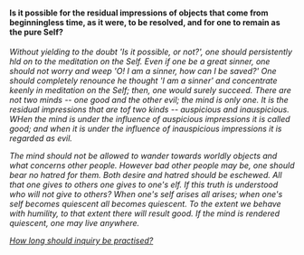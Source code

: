 #### Is it possible for the residual impressions of objects that come from beginningless time, as it were, to be resolved, and for one to remain as the pure Self?

_Without yielding to the doubt 'Is it possible, or not?', one should persistently hld on to the meditation on the Self. Even if one be a great sinner, one should not worry and weep 'O! I am a sinner, how can I be saved?' One should completely renounce he thought 'I am a sinner' and concentrate keenly in meditation on the Self; then, one would surely succeed. There are not two minds -- one good and the other evil; the mind is only one. It is the residual impressions that are tof two kinds -- auspicious and inauspicious. WHen the mind is under the influence of auspicious impressions it is called good; and when it is under the influence of inauspicious impressions it is regarded as evil._

_The mind should not be allowed to wander towards worldly objects and what concerns other people. However bad other people may be, one should bear no hatred for them. Both desire and hatred should be eschewed. All that one gives to others one gives to one's elf. If this truth is understood who will not give to others? When one's self arises all arises; when one's self becomes quiescent all becomes quiescent. To the extent we behave with humility, to that extent there will result good. If the mind is rendered quiescent, one may live anywhere._


[_How long should inquiry be practised?_](Question15.md)
